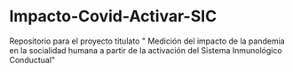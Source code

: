 # Impacto-Covid-Activar-SIC
Repositorio para el proyecto titulato " Medición del impacto de la pandemia en la socialidad humana a partir de la activación del Sistema Inmunológico Conductual" 
